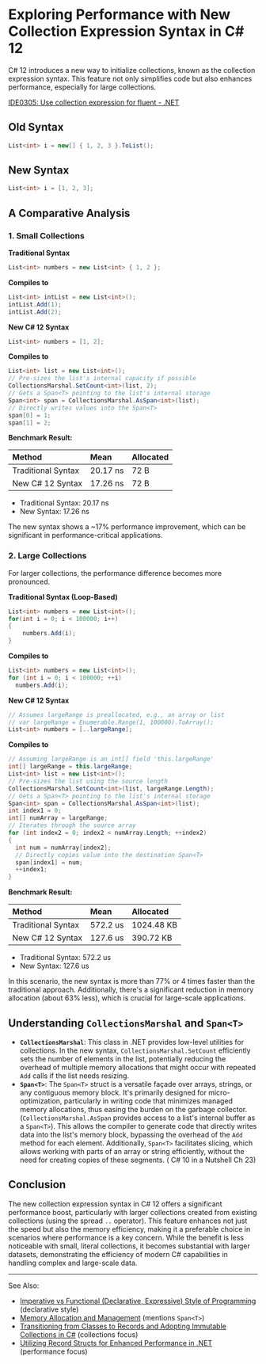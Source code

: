 # Exploring Performance with New Collection Expression Syntax in C# 12

C# 12 introduces a new way to initialize collections, known as the collection expression syntax. This feature not only
simplifies code but also enhances performance, especially for large collections.

[IDE0305: Use collection expression for fluent - .NET](https://learn.microsoft.com/en-us/dotnet/fundamentals/code-analysis/style-rules/ide0305)

## Old Syntax

```C#
List<int> i = new[] { 1, 2, 3 }.ToList();
```

## New Syntax

```C#
List<int> i = [1, 2, 3];
```

## A Comparative Analysis

### 1. Small Collections

**Traditional Syntax**

```C#
List<int> numbers = new List<int> { 1, 2 };
```

**Compiles to**

```C#
List<int> intList = new List<int>();
intList.Add(1);
intList.Add(2);
```

**New C# 12 Syntax**

```C#
List<int> numbers = [1, 2];
```

**Compiles to**

```C#
List<int> list = new List<int>();
// Pre-sizes the list's internal capacity if possible
CollectionsMarshal.SetCount<int>(list, 2);
// Gets a Span<T> pointing to the list's internal storage
Span<int> span = CollectionsMarshal.AsSpan<int>(list);
// Directly writes values into the Span<T>
span[0] = 1;
span[1] = 2;
```

**Benchmark Result:**

| Method             | Mean     | Allocated |
|:-------------------|:---------|:----------|
| Traditional Syntax | 20.17 ns | 72 B      |
| New C# 12 Syntax   | 17.26 ns | 72 B      |

* Traditional Syntax: 20.17 ns
* New Syntax: 17.26 ns

The new syntax shows a ~17% performance improvement, which can be significant in performance-critical applications.

### 2. Large Collections

For larger collections, the performance difference becomes more pronounced.

**Traditional Syntax (Loop-Based)**

```C#
List<int> numbers = new List<int>();
for(int i = 0; i < 100000; i++)
{
    numbers.Add(i);
}
```

**Compiles to**

```C#
List<int> numbers = new List<int>();
for (int i = 0; i < 100000; ++i)
  numbers.Add(i);
```

**New C# 12 Syntax**

```C#
// Assumes largeRange is preallocated, e.g., an array or list
// var largeRange = Enumerable.Range(1, 100000).ToArray();
List<int> numbers = [..largeRange];
```

**Compiles to**

```C#
// Assuming largeRange is an int[] field 'this.largeRange'
int[] largeRange = this.largeRange;
List<int> list = new List<int>();
// Pre-sizes the list using the source length
CollectionsMarshal.SetCount<int>(list, largeRange.Length);
// Gets a Span<T> pointing to the list's internal storage
Span<int> span = CollectionsMarshal.AsSpan<int>(list);
int index1 = 0;
int[] numArray = largeRange;
// Iterates through the source array
for (int index2 = 0; index2 < numArray.Length; ++index2)
{
  int num = numArray[index2];
  // Directly copies value into the destination Span<T>
  span[index1] = num;
  ++index1;
}
```

**Benchmark Result:**

| Method             | Mean     | Allocated  |
|:-------------------|:---------|:-----------|
| Traditional Syntax | 572.2 us | 1024.48 KB |
| New C# 12 Syntax   | 127.6 us | 390.72 KB  |

* Traditional Syntax: 572.2 us
* New Syntax: 127.6 us

In this scenario, the new syntax is more than 77% or 4 times faster than the traditional approach. Additionally, there's
a significant reduction in memory allocation (about 63% less), which is crucial for large-scale applications.

## Understanding `CollectionsMarshal` and `Span<T>`

* **`CollectionsMarshal`**: This class in .NET provides low-level utilities for collections. In the new syntax,
  `CollectionsMarshal.SetCount` efficiently sets the number of elements in the list, potentially reducing the overhead
  of multiple memory allocations that might occur with repeated `Add` calls if the list needs resizing.
* **`Span<T>`**: The `Span<T>` struct is a versatile façade over arrays, strings, or any contiguous memory block. It's
  primarily designed for micro-optimization, particularly in writing code that minimizes managed memory allocations,
  thus easing the burden on the garbage collector. (`CollectionsMarshal.AsSpan` provides access to a list's internal
  buffer as a `Span<T>`). This allows the compiler to generate code that directly writes data into the list's memory
  block, bypassing the overhead of the `Add` method for each element. Additionally, `Span<T>` facilitates slicing, which
  allows working with parts of an array or string efficiently, without the need for creating copies of these segments. (
  C# 10 in a Nutshell Ch 23)

## Conclusion

The new collection expression syntax in C# 12 offers a significant performance boost, particularly with larger
collections created from existing collections (using the spread `..` operator). This feature enhances not just the speed
but also the memory efficiency, making it a preferable choice in scenarios where performance is a key concern. While the
benefit is less noticeable with small, literal collections, it becomes substantial with larger datasets, demonstrating
the efficiency of modern C# capabilities in handling complex and large-scale data.

---
See Also:

- [Imperative vs Functional (Declarative, Expressive) Style of Programming](Imperative-vs-Functional-Declarative-Expressive-Style-of-Programming.md) (declarative style)
- [Memory Allocation and Management](Memory-Allocation-and-Management-Reference-Types-Value-Types-Arrays-and-Linked-Lists.md) (mentions `Span<T>`)
- [Transitioning from Classes to Records and Adopting Immutable Collections in C#](Transitioning-from-Classes-to-Records-and-Adopting-IImmutableList-in-C.md) (collections focus)
- [Utilizing Record Structs for Enhanced Performance in .NET](Utilizing-Record-Structs-for-Enhanced-Performance-in-NET.md) (performance focus)
